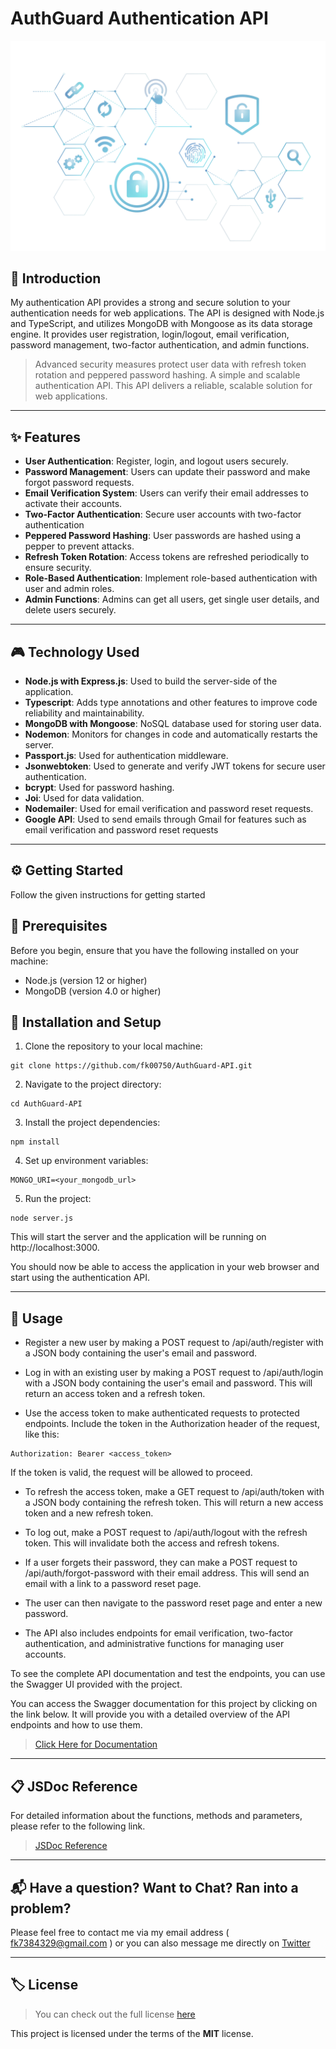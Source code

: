 # AuthGuard Authentication API

<img src="./public/README_img.png">

## 👋 Introduction

My authentication API provides a strong and secure solution to your authentication needs for web applications. The API is designed with Node.js and TypeScript, and utilizes MongoDB with Mongoose as its data storage engine. It provides user registration, login/logout, email verification, password management, two-factor authentication, and admin functions.

> Advanced security measures protect user data with refresh token rotation and peppered password hashing. A simple and scalable authentication API. This API delivers a reliable, scalable solution for web applications.

---

## ✨ Features

- **User Authentication**: Register, login, and logout users securely.
- **Password Management**: Users can update their password and make forgot password requests.
- **Email Verification System**: Users can verify their email addresses to activate their accounts.
- **Two-Factor Authentication**: Secure user accounts with two-factor authentication
- **Peppered Password Hashing**: User passwords are hashed using a pepper to prevent attacks.
- **Refresh Token Rotation**: Access tokens are refreshed periodically to ensure security.
- **Role-Based Authentication**: Implement role-based authentication with user and admin roles.
- **Admin Functions**: Admins can get all users, get single user details, and delete users securely.

---

## 🎮 Technology Used

- **Node.js with Express.js**: Used to build the server-side of the application.
- **Typescript**: Adds type annotations and other features to improve code reliability and maintainability.
- **MongoDB with Mongoose**: NoSQL database used for storing user data.
- **Nodemon**: Monitors for changes in code and automatically restarts the server.
- **Passport.js**: Used for authentication middleware.
- **Jsonwebtoken**: Used to generate and verify JWT tokens for secure user authentication.
- **bcrypt**: Used for password hashing.
- **Joi**: Used for data validation.
- **Nodemailer**: Used for email verification and password reset requests.
- **Google API**: Used to send emails through Gmail for features such as email verification and password reset requests

---

## ⚙️ Getting Started

Follow the given instructions for getting started

##  📌 Prerequisites

Before you begin, ensure that you have the following installed on your machine:

- Node.js (version 12 or higher)
- MongoDB (version 4.0 or higher)

## 📌 Installation and Setup

1. Clone the repository to your local machine:

```
git clone https://github.com/fk00750/AuthGuard-API.git
```

2. Navigate to the project directory:

```
cd AuthGuard-API
```

3. Install the project dependencies:

```
npm install
```

4. Set up environment variables:

```
MONGO_URI=<your_mongodb_url>
```

5. Run the project:

```
node server.js
```

This will start the server and the application will be running on http://localhost:3000.

You should now be able to access the application in your web browser and start using the authentication API.

---

## 🎯 Usage

- Register a new user by making a POST request to /api/auth/register with a JSON body containing the user's email and password.

- Log in with an existing user by making a POST request to /api/auth/login with a JSON body containing the user's email and password. This will return an access token and a refresh token.

- Use the access token to make authenticated requests to protected endpoints. Include the token in the Authorization header of the request, like this:

```
Authorization: Bearer <access_token>
```

If the token is valid, the request will be allowed to proceed.

- To refresh the access token, make a GET request to /api/auth/token with a JSON body containing the refresh token. This will return a new access token and a new refresh token.

- To log out, make a POST request to /api/auth/logout with the refresh token. This will invalidate both the access and refresh tokens.

- If a user forgets their password, they can make a POST request to /api/auth/forgot-password with their email address. This will send an email with a link to a password reset page.

- The user can then navigate to the password reset page and enter a new password.

- The API also includes endpoints for email verification, two-factor authentication, and administrative functions for managing user accounts.

To see the complete API documentation and test the endpoints, you can use the Swagger UI provided with the project.

You can access the Swagger documentation for this project by clicking on the link below. It will provide you with a detailed overview of the API endpoints and how to use them.

> [Click Here for Documentation](https://authguard-api.onrender.com/api-docs)

---

##  📋 JSDoc Reference

For detailed information about the functions, methods and parameters, please refer to the following link.

> [JSDoc Reference](https://ubiquitous-travesseiro-50149d.netlify.app/)

---

## 📬 Have a question? Want to Chat? Ran into a problem?

Please feel free to contact me via my email address ( fk7384329@gmail.com ) or you can also message me directly on [Twitter](https://twitter.com/Fk00750)

---

## 🏷 License
>You can check out the full license [here](https://github.com/fk00750/Fruit-Shop-API/blob/master/LICENSE)

This project is licensed under the terms of the **MIT** license.